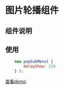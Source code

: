 # 图片轮播组件

## 组件说明



## 使用

```javascript
	new popSubMenu( {
		delayShow: 120
	} );
```

[查看demo](http://zhangchen2397.github.io/component/pop_sub_menu/demo/)